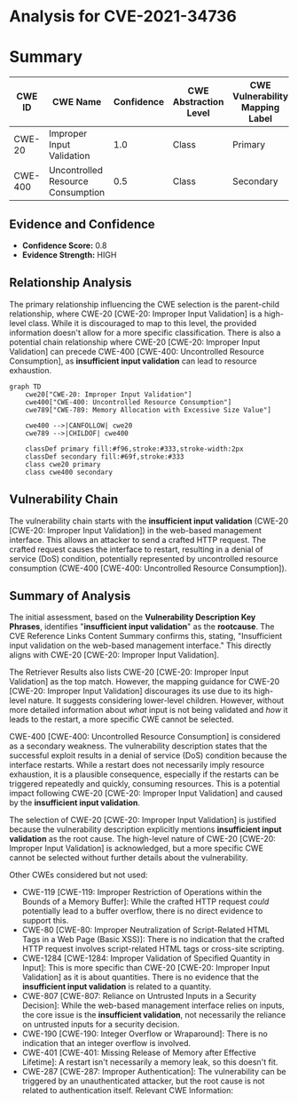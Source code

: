 # Analysis for CVE-2021-34736

# Summary
| CWE ID | CWE Name | Confidence | CWE Abstraction Level | CWE Vulnerability Mapping Label | CWE-Vulnerability Mapping Notes |
|---|---|---|---|---|---|
| CWE-20 | Improper Input Validation | 1.0 | Class | Primary | Discouraged |
| CWE-400 | Uncontrolled Resource Consumption | 0.5 | Class | Secondary | Discouraged |

## Evidence and Confidence

*   **Confidence Score:** 0.8
*   **Evidence Strength:** HIGH

## Relationship Analysis
The primary relationship influencing the CWE selection is the parent-child relationship, where CWE-20 [CWE-20: Improper Input Validation] is a high-level class. While it is discouraged to map to this level, the provided information doesn't allow for a more specific classification. There is also a potential chain relationship where CWE-20 [CWE-20: Improper Input Validation] can precede CWE-400 [CWE-400: Uncontrolled Resource Consumption], as **insufficient input validation** can lead to resource exhaustion.

```mermaid
graph TD
    cwe20["CWE-20: Improper Input Validation"]
    cwe400["CWE-400: Uncontrolled Resource Consumption"]
    cwe789["CWE-789: Memory Allocation with Excessive Size Value"]
    
    cwe400 -->|CANFOLLOW| cwe20
    cwe789 -->|CHILDOF| cwe400
    
    classDef primary fill:#f96,stroke:#333,stroke-width:2px
    classDef secondary fill:#69f,stroke:#333
    class cwe20 primary
    class cwe400 secondary
```

## Vulnerability Chain
The vulnerability chain starts with the **insufficient input validation** (CWE-20 [CWE-20: Improper Input Validation]) in the web-based management interface. This allows an attacker to send a crafted HTTP request. The crafted request causes the interface to restart, resulting in a denial of service (DoS) condition, potentially represented by uncontrolled resource consumption (CWE-400 [CWE-400: Uncontrolled Resource Consumption]).

## Summary of Analysis
The initial assessment, based on the **Vulnerability Description Key Phrases**, identifies "**insufficient input validation**" as the **rootcause**. The CVE Reference Links Content Summary confirms this, stating, "Insufficient input validation on the web-based management interface." This directly aligns with CWE-20 [CWE-20: Improper Input Validation].

The Retriever Results also lists CWE-20 [CWE-20: Improper Input Validation] as the top match. However, the mapping guidance for CWE-20 [CWE-20: Improper Input Validation] discourages its use due to its high-level nature. It suggests considering lower-level children. However, without more detailed information about *what* input is not being validated and *how* it leads to the restart, a more specific CWE cannot be selected.

CWE-400 [CWE-400: Uncontrolled Resource Consumption] is considered as a secondary weakness. The vulnerability description states that the successful exploit results in a denial of service (DoS) condition because the interface restarts. While a restart does not necessarily imply resource exhaustion, it is a plausible consequence, especially if the restarts can be triggered repeatedly and quickly, consuming resources. This is a potential impact following CWE-20 [CWE-20: Improper Input Validation] and caused by the **insufficient input validation**.

The selection of CWE-20 [CWE-20: Improper Input Validation] is justified because the vulnerability description explicitly mentions **insufficient input validation** as the root cause. The high-level nature of CWE-20 [CWE-20: Improper Input Validation] is acknowledged, but a more specific CWE cannot be selected without further details about the vulnerability.

Other CWEs considered but not used:

*   CWE-119 [CWE-119: Improper Restriction of Operations within the Bounds of a Memory Buffer]: While the crafted HTTP request *could* potentially lead to a buffer overflow, there is no direct evidence to support this.
*   CWE-80 [CWE-80: Improper Neutralization of Script-Related HTML Tags in a Web Page (Basic XSS)]: There is no indication that the crafted HTTP request involves script-related HTML tags or cross-site scripting.
*   CWE-1284 [CWE-1284: Improper Validation of Specified Quantity in Input]: This is more specific than CWE-20 [CWE-20: Improper Input Validation] as it is about quantities. There is no evidence that the **insufficient input validation** is related to a quantity.
*   CWE-807 [CWE-807: Reliance on Untrusted Inputs in a Security Decision]: While the web-based management interface relies on inputs, the core issue is the **insufficient validation**, not necessarily the reliance on untrusted inputs for a security decision.
*   CWE-190 [CWE-190: Integer Overflow or Wraparound]: There is no indication that an integer overflow is involved.
*   CWE-401 [CWE-401: Missing Release of Memory after Effective Lifetime]: A restart isn't necessarily a memory leak, so this doesn't fit.
*   CWE-287 [CWE-287: Improper Authentication]: The vulnerability can be triggered by an unauthenticated attacker, but the root cause is not related to authentication itself.
Relevant CWE Information:
